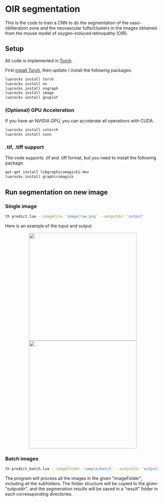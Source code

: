 # OIR segmentation

This is the code to train a CNN to do the segmentation of the vaso-obliteration zone and the neovascular tufts/clusters in the images obtained from the mouse model of oxygen-induced retinopathy (OIR).

## Setup
All code is implemented in [Torch](http://torch.ch/).

First [install Torch](http://torch.ch/docs/getting-started.html#installing-torch), then
update / install the following packages:

```bash
luarocks install torch
luarocks install nn
luarocks install nngraph
luarocks install image
luarocks install gnuplot
```

### (Optional) GPU Acceleration

If you have an NVIDIA GPU, you can accelerate all operations with CUDA.

```bash
luarocks install cutorch
luarocks install cunn
```

### .tif, .tiff support
The code supports .tif and .tiff format, but you need to install the following package:

```bash
apt-get install libgraphicsmagick1-dev
luarocks install graphicsmagick
```

## Run segmentation on new image

### Single image
```bash
th predict.lua --imageFile 'image/raw.png' --outputdir 'output'
```

Here is an example of the input and output
<div align='center'>
  <img src='sample/raw.png' height='350px'>
  <img src='sample/predict.png' height="350px">
</div>

### Batch images
```bash
th predict_batch.lua --imageFolder 'sample/batch' --outputdir 'output'
```
The program will process all the images in the given "imageFolder", including all the subfolders. The folder structure will be copied to the given "outputdir", and the segmenation results will be saved in a "result" folder in each corressponding directories.

